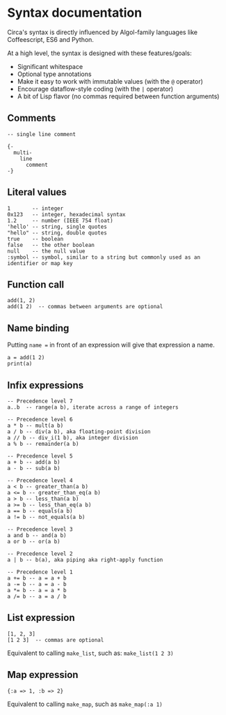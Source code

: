 # Syntax documentation

Circa's syntax is directly influenced by Algol-family languages like Coffeescript, ES6 and Python.

At a high level, the syntax is designed with these features/goals:

 * Significant whitespace
 * Optional type annotations
 * Make it easy to work with immutable values (with the `@` operator)
 * Encourage dataflow-style coding (with the `|` operator)
 * A bit of Lisp flavor (no commas required between function arguments)

## Comments

    -- single line comment
    
    {-
      multi-
        line
          comment
    -}

## Literal values

    1       -- integer
    0x123   -- integer, hexadecimal syntax
    1.2     -- number (IEEE 754 float)
    'hello' -- string, single quotes
    "hello" -- string, double quotes
    true    -- boolean
    false   -- the other boolean
    null    -- the null value
    :symbol -- symbol, similar to a string but commonly used as an identifier or map key

## Function call

    add(1, 2)
    add(1 2)  -- commas between arguments are optional

## Name binding

Putting `name =` in front of an expression will give that expression a name.

    a = add(1 2)
    print(a)
    
## Infix expressions

    -- Precedence level 7
    a..b  -- range(a b), iterate across a range of integers
    
    -- Precedence level 6
    a * b -- mult(a b)
    a / b -- div(a b), aka floating-point division
    a // b -- div_i(1 b), aka integer division
    a % b -- remainder(a b)
    
    -- Precedence level 5
    a + b -- add(a b)
    a - b -- sub(a b)
    
    -- Precedence level 4
    a < b -- greater_than(a b)
    a <= b -- greater_than_eq(a b)
    a > b -- less_than(a b)
    a >= b -- less_than_eq(a b)
    a == b -- equals(a b)
    a != b -- not_equals(a b)
    
    -- Precedence level 3
    a and b -- and(a b)
    a or b -- or(a b)
    
    -- Precedence level 2
    a | b -- b(a), aka piping aka right-apply function
    
    -- Precedence level 1
    a += b -- a = a + b
    a -= b -- a = a - b
    a *= b -- a = a * b
    a /= b -- a = a / b
    
## List expression

    [1, 2, 3]
    [1 2 3]  -- commas are optional
    
Equivalent to calling `make_list`, such as: `make_list(1 2 3)`

## Map expression

    {:a => 1, :b => 2}
    
Equivalent to calling `make_map`, such as `make_map(:a 1)`

##
